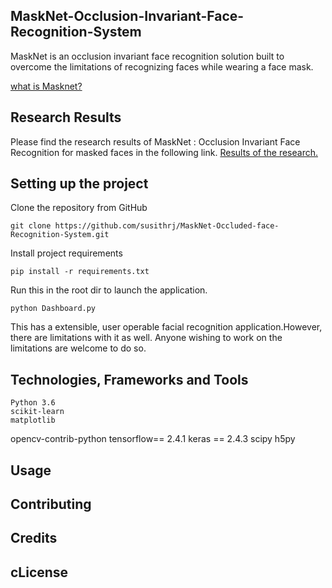 ## MaskNet-Occlusion-Invariant-Face-Recognition-System
MaskNet is an occlusion invariant face recognition solution built to overcome the limitations of recognizing faces while wearing a face mask. 

[what is Masknet?](https://garnet-cardamom-4d4.notion.site/MASKNET-c4a6277ac1f84fcdb92cc784ecef08ee)

## Research Results
Please find the research results of MaskNet : Occlusion Invariant Face Recognition for masked faces in the following link. [Results of the research.](https://www.researchgate.net/project/Face-Mask-Invariant-Face-Recognition-with-Identity-Verification)

## Setting up the project 
Clone the repository from GitHub

	git clone https://github.com/susithrj/MaskNet-Occluded-face-Recognition-System.git

Install project requirements

	pip install -r requirements.txt

Run this in the root dir to launch the application.

	python Dashboard.py

This has a extensible, user operable facial recognition application.However, there are limitations with it as well. Anyone wishing to work on the limitations are welcome to do so.

## Technologies, Frameworks and Tools
    Python 3.6
    scikit-learn
    matplotlib
  opencv-contrib-python
    tensorflow== 2.4.1
    keras == 2.4.3
    scipy
    h5py

## Usage
## Contributing
## Credits
## cLicense

